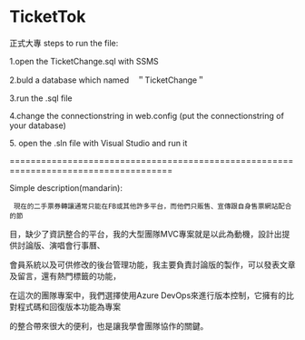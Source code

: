 # TicketTok
正式大專
steps to run the file:
<p>1.open the TicketChange.sql with SSMS</p>
<p>2.buld a database which named　＂TicketChange＂</p>
<p>3.run the .sql file</p>
<p>4.change the connectionstring in web.config (put the connectionstring of your database)</p>
<p>5. open the .sln file with Visual Studio and run it</p>

=====================================================================================
<p> Simple description(mandarin):

     現在的二手票券轉讓通常只能在FB或其他許多平台，而他們只販售、宣傳跟自身售票網站配合的節

目，缺少了資訊整合的平台，我的大型團隊MVC專案就是以此為動機，設計出提供討論版、演唱會行事曆、

會員系統以及可供修改的後台管理功能，我主要負責討論版的製作，可以發表文章及留言，還有熱門標籤的功能，

在這次的團隊專案中，我們選擇使用Azure DevOps來進行版本控制，它擁有的比對程式碼和回復版本功能為專案

的整合帶來很大的便利，也是讓我學會團隊協作的關鍵。

</p>



